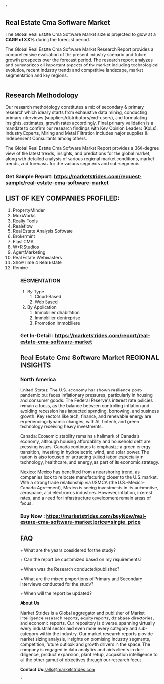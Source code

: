 "<h2>Real Estate Cma Software Market</h2>
<p>The Global Real Estate Cma Software Market size is projected to grow at a <strong>CAGR of XX%</strong> during the forecast period.</p>
<p>The Global Real Estate Cma Software Market Research Report provides a comprehensive evaluation of the present industry scenario and future growth prospects over the forecast period. The research report analyzes and summarizes all important aspects of the market including technological evolution, recent industry trends and competitive landscape, market segmentation and key regions.</p>
<p><img style=""width: 100%;"" src=""https://marketstrides.com//uploads/images/marketstrides-051.png"" alt=""Real Estate Cma Software Market Report Analysis"" /></p>
<h2>Research Methodology</h2>
<p>Our research methodology constitutes a mix of secondary &amp; primary research which ideally starts from exhaustive data mining, conducting primary interviews (suppliers/distributors/end-users), and formulating insights, estimates, growth rates accordingly. Final primary validation is a mandate to confirm our research findings with Key Opinion Leaders (KoLs), Industry Experts, Mining and Metal Filtration includes major supplies &amp; Independent Consultants among others.</p>
<p>The Global Real Estate Cma Software Market Report provides a 360-degree view of the latest trends, insights, and predictions for the global market, along with detailed analysis of various regional market conditions, market trends, and forecasts for the various segments and sub-segments.</p>
<h3><strong>Get Sample Report: <a href=
https://marketstrides.com/request-sample/real-estate-cma-software-market>https://marketstrides.com/request-sample/real-estate-cma-software-market</a></strong></h3>
<h2>LIST OF KEY COMPANIES PROFILED:</h2>
<p><ol><li>
PropertyMinder</li><li>MoxiWorks</li><li>Realty Tools</li><li>Realeflow</li><li>Real Estate Analysis Software</li><li>Brokermint</li><li>FlashCMA</li><li>W+R Studios</li><li>AgentMarketing</li><li>Real Estate Webmasters</li><li>ShowTime 4 Real Estate</li><li>Remine

</li><ol></p>
<h3>SEGMENTATION</h3>
<p><ol><li>By Type<ol><li>Cloud-Based</li><li>Web Based</li></ol></li><li>By Application<ol><li>Immobilier dhabitation</li><li>Immobilier dentreprise</li><li>Promotion immobiliere</li></ol></li></ol></p>
<h3><strong>Get In-Detail : <a href=https://marketstrides.com/report/real-estate-cma-software-market>https://marketstrides.com/report/real-estate-cma-software-market</a></strong></h3>
<h2>Real Estate Cma Software Market REGIONAL INSIGHTS</h2>
<h3>North America</h3>
<p>United States: The U.S. economy has shown resilience post-pandemic but faces inflationary pressures, particularly in housing and consumer goods. The Federal Reserve's interest rate policies remain a focus, as the balance between controlling inflation and avoiding recession has impacted spending, borrowing, and business growth. Key sectors like tech, finance, and renewable energy are experiencing dynamic changes, with AI, fintech, and green technology receiving heavy investments.</p>
<p>Canada: Economic stability remains a hallmark of Canada’s economy, although housing affordability and household debt are pressing issues. Canada continues to emphasize a green energy transition, investing in hydroelectric, wind, and solar power. The nation is also focused on attracting skilled labor, especially in technology, healthcare, and energy, as part of its economic strategy.</p>
<p>Mexico: Mexico has benefited from a nearshoring trend, as companies look to relocate manufacturing closer to the U.S. market. With a strong trade relationship via USMCA (the U.S.-Mexico-Canada Agreement), Mexico is seeing investments in its automotive, aerospace, and electronics industries. However, inflation, interest rates, and a need for infrastructure development remain areas of focus.</p>
<h3><strong>Buy Now : <a href=https://marketstrides.com/buyNow/real-estate-cma-software-market?price=single_price>https://marketstrides.com/buyNow/real-estate-cma-software-market?price=single_price</a></strong></h3>
<h2>FAQ</h2>
<p>+ What are the years considered for the study?</p>
<p>+ Can the report be customized based on my requirements?</p>
<p>+ When was the Research conducted/published?</p>
<p>+ What are the mixed proportions of Primary and Secondary Interviews conducted for the study?</p>
<p>+ When will the report be updated?</p>
<p>𝐀𝐛𝐨𝐮𝐭 𝐔𝐬</p>
<p>Market Strides is a Global aggregator and publisher of Market intelligence research reports, equity reports, database directories, and economic reports. Our repository is diverse, spanning virtually every industrial sector and even more every category and sub-category within the industry. Our market research reports provide market sizing analysis, insights on promising industry segments, competition, future outlook and growth drivers in the space. The company is engaged in data analytics and aids clients in due-diligence, product expansion, plant setup, acquisition intelligence to all the other gamut of objectives through our research focus.</p>
<p>𝐂𝐨𝐧𝐭𝐚𝐜𝐭 𝐔𝐬:<a href=mailto:sells@marketstrides.com>sells@marketstrides.com</a></p>"
